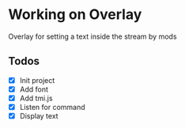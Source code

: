 # Working on Overlay

Overlay for setting a text inside the stream by mods

## Todos

- [x] Init project
- [x] Add font
- [x] Add tmi.js
- [x] Listen for command
- [x] Display text
